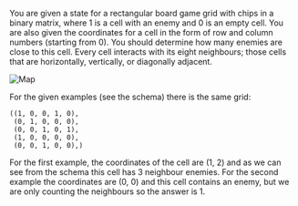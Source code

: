 You are given a state for a rectangular board game grid with chips in a binary matrix,
where 1 is a cell with an enemy and 0 is an empty cell. 
You are also given the coordinates for a cell in
the form of row and column numbers (starting from 0). 
You should determine how many enemies are close to this cell.
Every cell interacts with its eight neighbours; those cells that are horizontally, vertically, or diagonally adjacent.

![Map](example.svg)

For the given examples (see the schema) there is the same grid:

```
((1, 0, 0, 1, 0),
 (0, 1, 0, 0, 0),
 (0, 0, 1, 0, 1),
 (1, 0, 0, 0, 0),
 (0, 0, 1, 0, 0),)
```

For the first example, the coordinates of the cell are (1,&nbsp;2) and
as we can see from the schema this cell has 3 neighbour enemies.
For the second example the coordinates are (0,&nbsp;0) and this cell contains
an enemy, but we are only counting the neighbours so the answer is 1.
